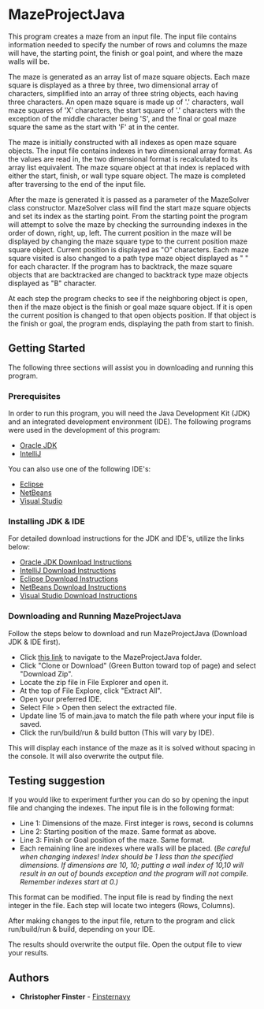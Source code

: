 # MazeProjectJava

This program creates a maze from an input file.  The input file contains information needed to specify the number of rows and columns the maze will have, the starting point, the finish or goal point, and where the maze walls will be. 

The maze is generated as an array list of maze square objects.  Each maze square is displayed as a three by three, two dimensional array of characters, simplified into an array of three string objects, each having three characters. An open maze square is made up of '.' characters, wall maze squares of 'X' characters, the start square of '.' characters with the exception of the middle character being 'S', and the final or goal maze square the same as the start with 'F' at in the center. 

The maze is initially constructed with all indexes as open maze square objects. The input file contains indexes in two dimensional array format. As the values are read in, the two dimensional format is recalculated to its array list equivalent. The maze square object at that index is replaced with either the start, finish, or wall type square object. The maze is completed after traversing to the end of the input file.

After the maze is generated it is passed as a parameter of the MazeSolver class constructor. MazeSolver class will find the start maze square objects and set its index as the starting point.  From the starting point the program will attempt to solve the maze by checking the surrounding indexes in the order of down, right, up, left. The current position in the maze will be displayed by changing the maze square type to the current position maze square object.  Current position is displayed as "O" characters. Each maze square visited is also changed to a path type maze object displayed as " " for each character. If the program has to backtrack, the maze square objects that are backtracked are changed to backtrack type maze objects displayed as "B" character. 

At each step the program checks to see if the neighboring object is open, then if the maze object is the finish or goal maze square object. If it is open the current position is changed to that open objects position. If that object is the finish or goal, the program ends, displaying the path from start to finish.

## Getting Started

The following three sections will assist you in downloading and running this program. 

### Prerequisites

In order to run this program, you will need the Java Development Kit (JDK) and an integrated development environment (IDE). The following programs were used in the development of this program:

* [Oracle JDK](https://www.oracle.com/technetwork/java/javase/downloads/jdk8-downloads-2133151.html)
* [IntelliJ](https://www.jetbrains.com/idea/)

You can also use one of the following IDE's:
* [Eclipse](https://www.eclipse.org/ide/)
* [NetBeans](https://netbeans.org/)
* [Visual Studio](https://visualstudio.microsoft.com/)

### Installing JDK & IDE

For detailed download instructions for the JDK and IDE's, utilize the links below:
* [Oracle JDK Download Instructions](https://docs.oracle.com/javase/7/docs/webnotes/install/windows/jdk-installation-windows.html)
* [IntelliJ Download Instructions](https://www.jetbrains.com/help/idea/install-and-set-up-product.html)
* [Eclipse Download Instructions](https://www.ics.uci.edu/~pattis/common/handouts/pythoneclipsejava/eclipsejava.html)
* [NetBeans Download Instructions](https://netbeans.org/community/releases/82/install.html)
* [Visual Studio Download Instructions](https://docs.microsoft.com/en-us/visualstudio/install/install-visual-studio?view=vs-2017)

### Downloading and Running MazeProjectJava

Follow the steps below to download and run MazeProjectJava (Download JDK & IDE first). 

* Click [this link](https://github.com/Finsternavy/MazeProjectJava) to navigate to the MazeProjectJava folder.
* Click "Clone or Download" (Green Button toward top of page) and select "Download Zip".
* Locate the zip file in File Explorer and open it. 
* At the top of File Explore, click "Extract All".
* Open your preferred IDE.
* Select File > Open then select the extracted file.
* Update line 15 of main.java to match the file path where your input file is saved.
* Click the run/build/run & build button (This will vary by IDE).

This will display each instance of the maze as it is solved without spacing in the console. It will also overwrite the output file.

## Testing suggestion

If you would like to experiment further you can do so by opening the input file and changing the indexes. The input file is in the following format:

* Line 1: Dimensions of the maze. First integer is rows, second is columns
* Line 2: Starting position of the maze. Same format as above.
* Line 3: Finish or Goal position of the maze. Same format.
* Each remaining line are indexes where walls will be placed. (*Be careful when changing indexes! Index should be 1 less than the specified dimensions. If dimensions are 10, 10; putting a wall index of 10,10 will result in an out of bounds exception and the program will not compile. Remember indexes start at 0.)*

This format can be modified. The input file is read by finding the next integer in the file. Each step will locate two integers (Rows, Columns). 

After making changes to the input file, return to the program and click run/build/run & build, depending on your IDE. 

The results should overwrite the output file. Open the output file to view your results.

## Authors

* **Christopher Finster** - [Finsternavy](https://github.com/Finsternavy)
